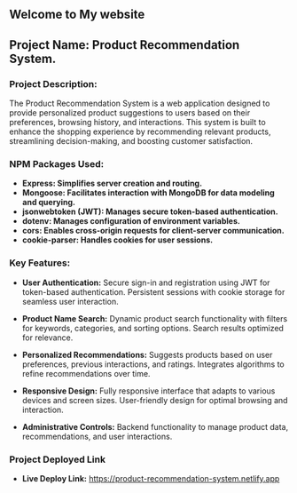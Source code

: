 ## Welcome to My website

## Project Name: Product Recommendation System.

### Project Description:
  The Product Recommendation System is a web application designed to provide personalized product suggestions to users based on their preferences, browsing history, and interactions. This system is built to enhance the shopping experience by recommending relevant products, streamlining decision-making, and boosting customer satisfaction.

### **NPM Packages Used:**
 - **Express: Simplifies server creation and routing.**
 - **Mongoose: Facilitates interaction with MongoDB for data modeling and querying.**
 - **jsonwebtoken (JWT): Manages secure token-based authentication.**
 - **dotenv: Manages configuration of environment variables.**
 - **cors: Enables cross-origin requests for client-server communication.**
 - **cookie-parser: Handles cookies for user sessions.**


 ### **Key Features:**
 - **User Authentication:** 
Secure sign-in and registration using JWT for token-based authentication.
Persistent sessions with cookie storage for seamless user interaction.

 - **Product Name Search:**
Dynamic product search functionality with filters for keywords, categories, and sorting options.
Search results optimized for relevance.

 - **Personalized Recommendations:**
 Suggests products based on user preferences, previous interactions, and ratings.
Integrates algorithms to refine recommendations over time.

 - **Responsive Design:**
Fully responsive interface that adapts to various devices and screen sizes.
User-friendly design for optimal browsing and interaction.

 - **Administrative Controls:**
Backend functionality to manage product data, recommendations, and user interactions.


### **Project Deployed Link**
   - **Live Deploy Link:** https://product-recommendation-system.netlify.app
